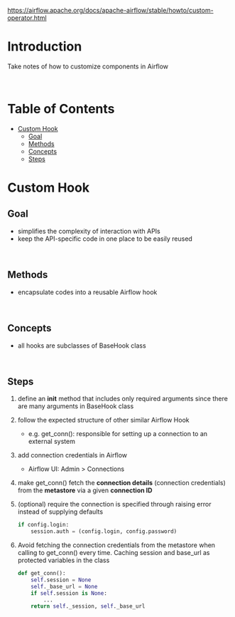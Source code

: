 https://airflow.apache.org/docs/apache-airflow/stable/howto/custom-operator.html

<!-- omit in toc -->
# Introduction
Take notes of how to customize components in Airflow

<br />

<!-- omit in toc -->
# Table of Contents
- [Custom Hook](#custom-hook)
  - [Goal](#goal)
  - [Methods](#methods)
  - [Concepts](#concepts)
  - [Steps](#steps)

# Custom Hook
## Goal
* simplifies the complexity of interaction with APIs
* keep the API-specific code in one place to be easily reused

<br />

## Methods
* encapsulate codes into a reusable Airflow hook

<br />

## Concepts
* all hooks are subclasses of BaseHook class

<br />

## Steps
1. define an **init** method that includes only required arguments since there are many arguments in BaseHook class
2. follow the expected structure of other similar Airflow Hook
   * e.g. get_conn(): responsible for setting up a connection to an external system
3. add connection credentials in Airflow
    * Airflow UI: Admin > Connections

4. make get_conn() fetch the **connection details** (connection credentials) from the **metastore** via a given **connection ID**
5. (optional) require the connection is specified through raising error instead of supplying defaults

    ```python
    if config.login:
        session.auth = (config.login, config.password)
    ```
6. Avoid fetching the connection credentials from the metastore when calling to get_conn() every time. Caching session and base_url as protected variables in the class

    ```python
    def get_conn():
        self.session = None
        self._base_url = None
        if self.session is None:
            ...
        return self._session, self._base_url
    ```
    